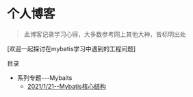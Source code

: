 # 个人博客



> 此博客记录学习心得，大多数参考网上其他大神，皆标明出处

[欢迎一起探讨在mybatis学习中遇到的工程问题]

目录

* 系列专题---Mybaits
    * [2021/1/21--Mybatis核心结构 ](https://github.com/jiangbaiheng/jiangbaiheng.github.io/blob/main/mybatis/day01--%E6%A0%B8%E5%BF%83%E7%BB%93%E6%9E%84.md)

